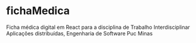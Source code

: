 # fichaMedica
Ficha médica digital em React para a disciplina de Trabalho Interdisciplinar  Aplicações distribuídas, Engenharia de Software Puc Minas
